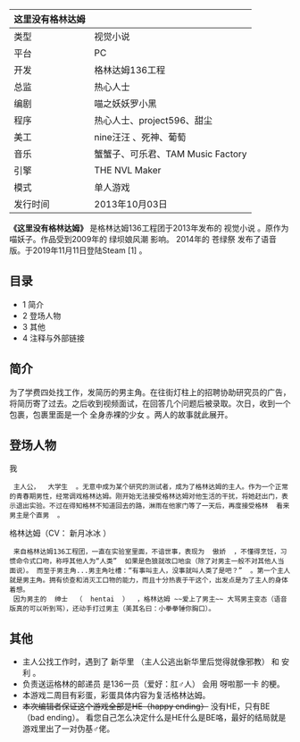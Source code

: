 |  这里没有格林达姆  ||
|---|---|
|类型  |  视觉小说   |
|平台  |  PC   |
|开发  |  格林达姆136工程   |
|总监  |  热心人士   |
|编剧  |  喵之妖妖罗小黑   |
|程序  |  热心人士、project596、甜尘   |
|美工  |  nine汪汪  、死神、葡萄   |
|音乐  |  蟹蟹子、可乐君、TAM Music Factory   |
|引擎  |  THE NVL Maker   |
|模式  |  单人游戏   |
|发行时间  |  2013年10月03日   |
  
**《这里没有格林达姆》** 是格林达姆136工程团于2013年发布的  视觉小说  。原作为喵妖子。作品受到2009年的  绿坝娘风潮  影响。
2014年的  苍绿祭  发布了语音版。于2019年11月11日登陆Steam  [1]  。

##  目录

  * 1  简介 
  * 2  登场人物 
  * 3  其他 
  * 4  注释与外部链接 

##  简介

为了学费四处找工作，发简历的男主角。在往街灯柱上的招聘协助研究员的广告，将简历寄了过去。之后收到视频面试，在回答几个问题后被录取。次日，收到一个包裹，包裹里面是一个
全身赤裸的少女  。两人的故事就此展开。

##  登场人物

我

     主人公，  大学生  。无意中成为某个研究的测试者，成为了格林达姆的主人。作为一个正常的青春期男性，经常调戏格林达姆。刚开始无法接受格林达姆对他生活的干扰，将她赶出门，表示退出实验。不过在得知格林不知道回去的路，淋雨在他家门等了一天后，再度接受格林  看来男主是个直男  。 

格林达姆（CV：  新月冰冰  ）

     来自格林达姆136工程团，一直在实验室里面，不谙世事，表现为  傲娇  ，不懂得烹饪，习惯命令式口吻，称呼其他人为“人类”  如果是色狼就改口地虫（除了对男主一般不对其他人当面说）。 而至于男主角...男主角吐槽：“有事叫主人，没事就叫人类了是吧？”  。第一个主人就是男主角。拥有侦查和消灭工口物的能力，而且十分热衷于干这个，出发点是为了主人的身体着想。 
     因为男主的  绅士  （  hentai  ）  ，格林达姆 ~~爱上了男主~~ 大骂男主变态（语音版真的可以听到骂），还动手打过男主（美其名曰：小拳拳锤你胸口）。 

  

##  其他

  * 主人公找工作时，遇到了  新华里  （主人公逃出新华里后觉得就像邪教）  和  安利  。 
  * 负责送运格林的邮递员  是136一员（爱好：肛♂人）  会用  呀啦那一卡  的梗。 
  * 本游戏二周目有彩蛋，彩蛋具体内容为复活格林达姆。 
  * ~~本次编辑者保证这个游戏全部是HE（happy ending）~~ 没有HE，只有BE（bad ending）。 看您自己怎么决定什么是HE什么是BE咯，最好的结局就是游戏里出了一对伪基♂佬。 

  